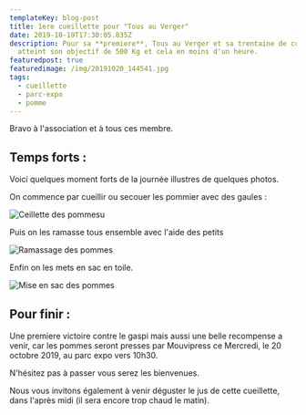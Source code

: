 ```yaml
---
templateKey: blog-post
title: 1ere cueillette pour "Tous au Verger"
date: 2019-10-19T17:30:05.835Z
description: Pour sa **premiere**, Tous au Verger et sa trentaine de cueilleur à
  atteint son objectif de 500 Kg et cela en moins d'un heure.
featuredpost: true
featuredimage: /img/20191020_144541.jpg
tags:
  - cueillette
  - parc-expo
  - pomme
---
```

 Bravo à l'association et à tous ces membre.

## Temps forts :

Voici quelques moment forts de la journée illustres de quelques photos.

On commence par cueillir ou secouer les pommier avec des gaules :

![Ceillette des pommesu](/img/20191020_144541.jpg "Cueillette des pommes")

Puis on les ramasse tous ensemble avec l'aide des petits

![Ramassage des pommes ](/img/20191020_144555.jpg "Ramassage des pommes ")

Enfin on les mets en sac en toile.

![Mise en sac des pommes](/img/20191020_153020.jpg "Mise en sac des pommes")

## Pour finir :

Une premiere victoire contre le gaspi mais aussi une belle recompense a venir, car les pommes seront presses par Mouvipress ce Mercredi, le 20 octobre 2019, au parc expo vers 10h30.

N'hésitez pas à passer vous serez les bienvenues.

Nous vous invitons également à venir déguster le jus de cette cueillette, dans l'après midi (il sera encore trop chaud le matin).